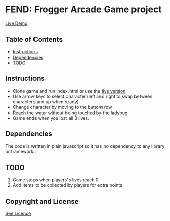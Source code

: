 # FEND: Frogger Arcade Game project


[Live Demo](https://rosus89.github.io/Arcade-Game/)

## Table of Contents

* [Instructions](#instructions)
* [Dependencies](#dependencies)
* [TODO](#todo)

## Instructions

* Clone game and run index.html or use the [live version](https://rosus89.github.io/Arcade-Game/)
* Use arrow keys to select character (left and right to swap between characters and up when ready)
* Change character by moving to the buttom row
* Reach the water without being touched by the ladybug.
* Game ends when you lost all 3 lives.

## Dependencies

The code is written in plain javascript so it has no dependency to any library or framework.


## TODO

1. Game stops when players's lives reach 0
2. Add items to be collected by players for extra points

## Copyright and License

[See Licence](https://opensource.org/licenses/MIT)

